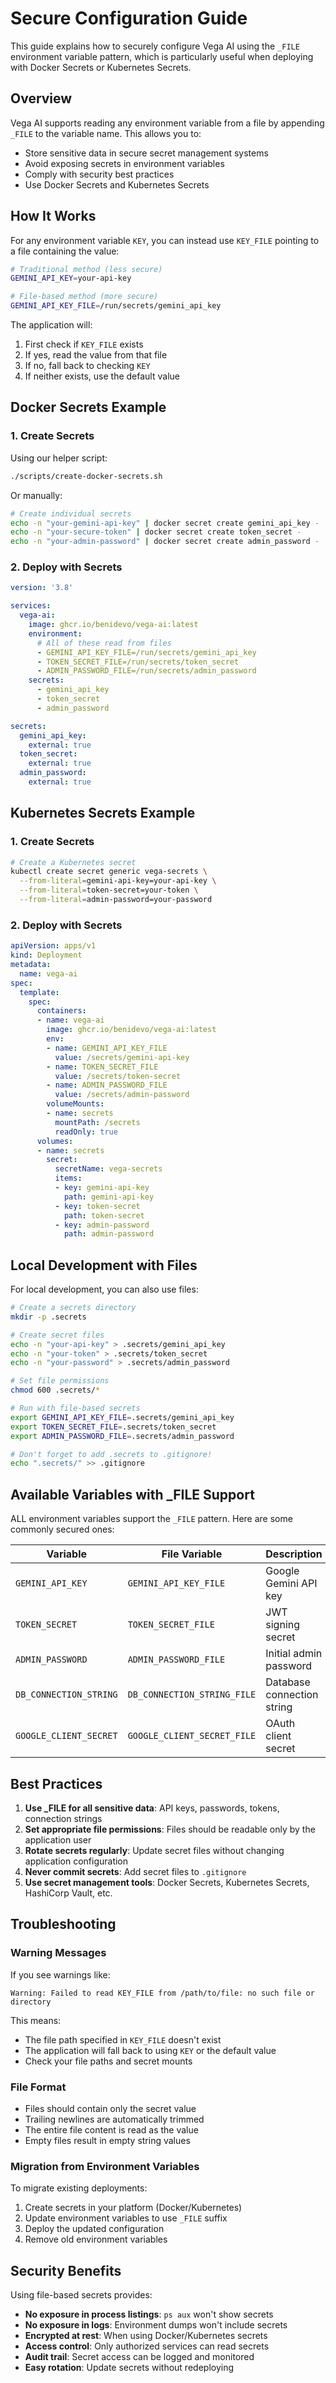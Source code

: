 # Secure Configuration Guide

This guide explains how to securely configure Vega AI using the `_FILE` environment variable pattern, which is particularly useful when deploying with Docker Secrets or Kubernetes Secrets.

## Overview

Vega AI supports reading any environment variable from a file by appending `_FILE` to the variable name. This allows you to:

- Store sensitive data in secure secret management systems
- Avoid exposing secrets in environment variables
- Comply with security best practices
- Use Docker Secrets and Kubernetes Secrets

## How It Works

For any environment variable `KEY`, you can instead use `KEY_FILE` pointing to a file containing the value:

```bash
# Traditional method (less secure)
GEMINI_API_KEY=your-api-key

# File-based method (more secure)
GEMINI_API_KEY_FILE=/run/secrets/gemini_api_key
```

The application will:
1. First check if `KEY_FILE` exists
2. If yes, read the value from that file
3. If no, fall back to checking `KEY`
4. If neither exists, use the default value

## Docker Secrets Example

### 1. Create Secrets

Using our helper script:
```bash
./scripts/create-docker-secrets.sh
```

Or manually:
```bash
# Create individual secrets
echo -n "your-gemini-api-key" | docker secret create gemini_api_key -
echo -n "your-secure-token" | docker secret create token_secret -
echo -n "your-admin-password" | docker secret create admin_password -
```

### 2. Deploy with Secrets

```yaml
version: '3.8'

services:
  vega-ai:
    image: ghcr.io/benidevo/vega-ai:latest
    environment:
      # All of these read from files
      - GEMINI_API_KEY_FILE=/run/secrets/gemini_api_key
      - TOKEN_SECRET_FILE=/run/secrets/token_secret
      - ADMIN_PASSWORD_FILE=/run/secrets/admin_password
    secrets:
      - gemini_api_key
      - token_secret 
      - admin_password

secrets:
  gemini_api_key:
    external: true
  token_secret:
    external: true
  admin_password:
    external: true
```

## Kubernetes Secrets Example

### 1. Create Secrets

```bash
# Create a Kubernetes secret
kubectl create secret generic vega-secrets \
  --from-literal=gemini-api-key=your-api-key \
  --from-literal=token-secret=your-token \
  --from-literal=admin-password=your-password
```

### 2. Deploy with Secrets

```yaml
apiVersion: apps/v1
kind: Deployment
metadata:
  name: vega-ai
spec:
  template:
    spec:
      containers:
      - name: vega-ai
        image: ghcr.io/benidevo/vega-ai:latest
        env:
        - name: GEMINI_API_KEY_FILE
          value: /secrets/gemini-api-key
        - name: TOKEN_SECRET_FILE
          value: /secrets/token-secret
        - name: ADMIN_PASSWORD_FILE
          value: /secrets/admin-password
        volumeMounts:
        - name: secrets
          mountPath: /secrets
          readOnly: true
      volumes:
      - name: secrets
        secret:
          secretName: vega-secrets
          items:
          - key: gemini-api-key
            path: gemini-api-key
          - key: token-secret
            path: token-secret
          - key: admin-password
            path: admin-password
```

## Local Development with Files

For local development, you can also use files:

```bash
# Create a secrets directory
mkdir -p .secrets

# Create secret files
echo -n "your-api-key" > .secrets/gemini_api_key
echo -n "your-token" > .secrets/token_secret
echo -n "your-password" > .secrets/admin_password

# Set file permissions
chmod 600 .secrets/*

# Run with file-based secrets
export GEMINI_API_KEY_FILE=.secrets/gemini_api_key
export TOKEN_SECRET_FILE=.secrets/token_secret
export ADMIN_PASSWORD_FILE=.secrets/admin_password

# Don't forget to add .secrets to .gitignore!
echo ".secrets/" >> .gitignore
```

## Available Variables with _FILE Support

ALL environment variables support the `_FILE` pattern. Here are some commonly secured ones:

| Variable | File Variable | Description |
|----------|--------------|-------------|
| `GEMINI_API_KEY` | `GEMINI_API_KEY_FILE` | Google Gemini API key |
| `TOKEN_SECRET` | `TOKEN_SECRET_FILE` | JWT signing secret |
| `ADMIN_PASSWORD` | `ADMIN_PASSWORD_FILE` | Initial admin password |
| `DB_CONNECTION_STRING` | `DB_CONNECTION_STRING_FILE` | Database connection string |
| `GOOGLE_CLIENT_SECRET` | `GOOGLE_CLIENT_SECRET_FILE` | OAuth client secret |

## Best Practices

1. **Use _FILE for all sensitive data**: API keys, passwords, tokens, connection strings
2. **Set appropriate file permissions**: Files should be readable only by the application user
3. **Rotate secrets regularly**: Update secret files without changing application configuration
4. **Never commit secrets**: Add secret files to `.gitignore`
5. **Use secret management tools**: Docker Secrets, Kubernetes Secrets, HashiCorp Vault, etc.

## Troubleshooting

### Warning Messages

If you see warnings like:
```
Warning: Failed to read KEY_FILE from /path/to/file: no such file or directory
```

This means:
- The file path specified in `KEY_FILE` doesn't exist
- The application will fall back to using `KEY` or the default value
- Check your file paths and secret mounts

### File Format

- Files should contain only the secret value
- Trailing newlines are automatically trimmed
- The entire file content is read as the value
- Empty files result in empty string values

### Migration from Environment Variables

To migrate existing deployments:

1. Create secrets in your platform (Docker/Kubernetes)
2. Update environment variables to use `_FILE` suffix
3. Deploy the updated configuration
4. Remove old environment variables

## Security Benefits

Using file-based secrets provides:

- **No exposure in process listings**: `ps aux` won't show secrets
- **No exposure in logs**: Environment dumps won't include secrets  
- **Encrypted at rest**: When using Docker/Kubernetes secrets
- **Access control**: Only authorized services can read secrets
- **Audit trail**: Secret access can be logged and monitored
- **Easy rotation**: Update secrets without redeploying